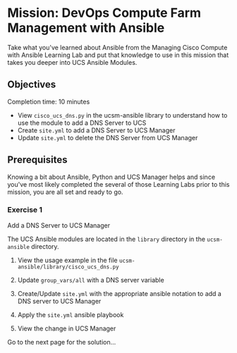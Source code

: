# Mission: DevOps Compute Farm Management with Ansible

Take what you've learned about Ansible from the Managing Cisco Compute with Ansible Learning Lab and put that knowledge to use in this mission that takes you deeper into UCS Ansible Modules.

## Objectives

Completion time: 10 minutes

  - View `cisco_ucs_dns.py` in the ucsm-ansible library to understand how to use the module to add a DNS Server to UCS
  - Create `site.yml` to add a DNS Server to UCS Manager
  - Update `site.yml` to delete the DNS Server from UCS Manager

## Prerequisites

Knowing a bit about Ansible, Python and UCS Manager helps and since you've most likely completed the several of those Learning Labs prior to this mission, you are all set and ready to go.

### Exercise 1

Add a DNS Server to UCS Manager

The UCS Ansible modules are located in the `library` directory in the `ucsm-ansible` directory.

1. View the usage example in the file `ucsm-ansible/library/cisco_ucs_dns.py`

2. Update `group_vars/all` with a DNS server variable

3. Create/Update `site.yml` with the appropriate ansible notation to add a DNS server to UCS Manager

4. Apply the `site.yml` ansible playbook

5. View the change in UCS Manager

Go to the next page for the solution...
